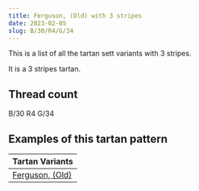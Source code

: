 ```yaml
---
title: Ferguson, (Old) with 3 stripes
date: 2023-02-05
slug: B/30/R4/G/34
---
```

This is a list of all the tartan sett variants with 3 stripes.

It is a 3 stripes tartan.


## Thread count
B/30 R4 G/34

## Examples of this tartan pattern

| Tartan Variants |
|---------------|
| [Ferguson, (Old)](/variants/b/30/r4/g/34-b304080-g008000-rc00000)||

